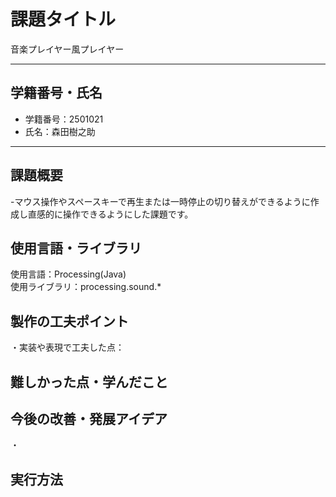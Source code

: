 # 課題タイトル
音楽プレイヤー風プレイヤー

---

## 学籍番号・氏名
- 学籍番号：2501021
- 氏名：森田樹之助

---

## 課題概要
-マウス操作やスペースキーで再生または一時停止の切り替えができるように作成し直感的に操作できるようにした課題です。
## 使用言語・ライブラリ
使用言語：Processing(Java)<br>使用ライブラリ：processing.sound.*
## 製作の工夫ポイント
・実装や表現で工夫した点：
## 難しかった点・学んだこと
## 今後の改善・発展アイデア
・
## 実行方法 
